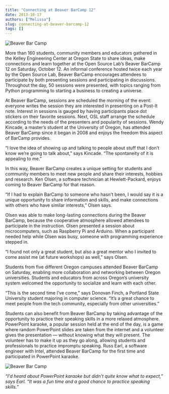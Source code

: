 ```yaml
---
title: "Connecting at Beaver BarCamp 12"
date: 2013-10-17
authors: ["Melissa"]
slug: connecting-at-beaver-barcamp-12
tags: []
---
```


![Beaver Bar Camp](/images/bbc12-blog-post.jpg#blog)

More than 160 students, community members and educators gathered in the Kelley Engineering Center at Oregon State to
share ideas, make connections and learn together at the Open Source Lab’s Beaver BarCamp 12 on Saturday, October 12. An
informal conference hosted twice each year by the Open Source Lab, Beaver BarCamp encourages attendees to participate by
both presenting sessions and participating in discussions. Throughout the day, 50 sessions were presented, with topics
ranging from Python programming to starting a business to creating a universe.

At Beaver BarCamp, sessions are scheduled the morning of the event: everyone writes the session they are interested in
presenting on a Post-It note. Interest in sessions is gauged by having participants place dot stickers on their favorite
sessions. Next, OSL staff arrange the schedule according to the needs of the presenters and popularity of sessions.
Wendy Kincade, a master’s student at the University of Oregon, has attended Beaver BarCamp since it began in 2008 and
enjoys the freedom this aspect of BarCamp provides.

“I love the idea of showing up and talking to people about stuff that I don’t know we’re going to talk about,” says
Kincade. “The spontaneity of it is appealing to me.”

In this way, Beaver BarCamp creates a unique setting for students and community members to meet new people and share
their interests, hobbies and research. Ken Olsen, a software technician at Hewlett-Packard, enjoys coming to Beaver
BarCamp for that reason.

“If I had to explain BarCamp to someone who hasn't been, I would say it is a unique opportunity to share information and
skills, and make connections with others who have similar interests,” Olsen says.

Olsen was able to make long-lasting connections during the Beaver BarCamp, because the cooperative atmosphere allowed
attendees to participate in the instruction. Olsen presented a session about microcomputers, such as Raspberry Pi and
Arduino. When a participant needed help while Olsen was busy, someone with programming experience stepped in.

“I found not only a great student, but also a great mentor who I invited to come assist me (at future workshops) as
well,” says Olsen.

Students from five different Oregon campuses attended Beaver BarCamp on Saturday, enabling more collaboration and
networking between Oregon universities. Students and educators from across Oregon’s university system welcomed the
opportunity to socialize and learn with each other.

“This is the second time I’ve come,” says Donovan Finch, a Portland State University student majoring in computer
science. “It’s a great chance to meet people from the tech community, especially from other universities.”

Students can also benefit from Beaver BarCamp by taking advantage of the opportunity to practice their speaking skills
in a more relaxed atmosphere. PowerPoint karaoke, a popular session held at the end of the day, is a game where random
PowerPoint slides are taken from the internet and a volunteer gives the presentation — without knowing what they will
present. The volunteer has to make it up as they go along, allowing students and professionals to practice impromptu
speaking. Russ Earl, a software engineer with Intel, attended Beaver BarCamp for the first time and participated in
PowerPoint karaoke.

![Beaver Bar Camp](/images/bbc12-blog-post.jpg#blog-center)

_“I'd heard about PowerPoint karaoke but didn't quite know what to expect,” says Earl. “It was a fun time and a good
chance to practice speaking skills.”_
